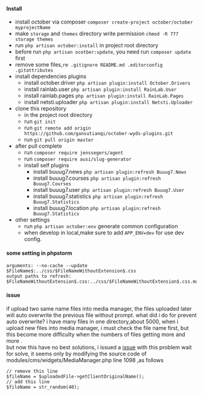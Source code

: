 #### Install
+ install october via composer `composer create-project october/october myprojectName`
+ make `storage` and `themes` directory write permission `chmod -R 777 storage themes`
+ run `php artisan october:install` in project root directory
+ before run `php artisan ocotber:update`, you need run `composer update` first
+ remove some files,`rm .gitignore README.md .editorconfig .gitattributes`
+ install dependencies plugins
    - install october.driver `php artisan plugin:install October.Drivers`
    - install rainlab.user `php artisan plugin:install RainLab.User`
    - install rainlab.pages `php artisan plugin:install RainLab.Pages`
    - install netsti.uploader `php artisan plugin:install Netsti.Uploader`
+ clone this repository
    - in the project root directory
    - run `git init`
    - run `git remote add origin https://github.com/gansutianqi/october-wyds-plugins.git`
    - run `git pull origin master`
+ after pull complete
    + run `composer require jenssegers/agent`
    + run `composer require ausi/slug-generator`
    + install self plugins    
        - install buuug7.news `php artisan plugin:refresh Buuug7.News`
        - install buuug7.courses `php artisan plugin:refresh Buuug7.Courses`
        - install buuug7.user `php artisan plugin:refresh Buuug7.User`
        - install buuug7.statistics `php artisan plugin:refresh Buuug7.Statistics`
        - install buuug7.location `php artisan plugin:refresh Buuug7.Statistics`
+ other settings
    - run `php artisan october:env` generate common configuration
    - when develop in local,make sure to add `APP_ENV=dev` for use dev config.

#### some setting in phpstorm
```
arguments: --no-cache --update $FileName$:../css/$FileNameWithoutExtension$.css
output paths to refresh: $FileNameWithoutExtension$.css:../css/$FileNameWithoutExtension$.css.map
```

#### issue
if upload two same name files into media manager, the files uploaded later will auto overwrite the previous file without prompt. what did i do for prevent auto overwrite? i have many files in one directory,about 5000, when i upload new files into media manager, i must check the file name first, but this become more difficulty when the numbers of files getting more and more .  
 but now this have no best solutions, i issued a [issue]() with this problem wait for solve, it seems only by modifying the source code of modules/cms/widgets/MediaManager.php line 1098 ,as follows
 ```
 // remove this line
$fileName = $uploadedFile->getClientOriginalName();
// add this line 
$fileName = str_random(40);
 ```
